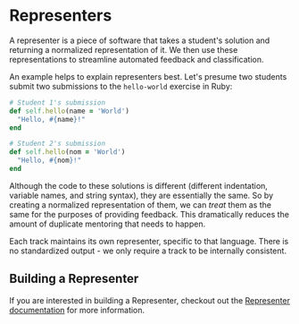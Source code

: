 # Representers

A representer is a piece of software that takes a student's solution and returning a normalized representation of it. We then use these representations to streamline automated feedback and classification.

An example helps to explain representers best. Let's presume two students submit two submissions to the `hello-world` exercise in Ruby:

```ruby
# Student 1's submission
def self.hello(name = 'World')
  "Hello, #{name}!"
end
```

```ruby
# Student 2's submission
def self.hello(nom = 'World')
  "Hello, #{nom}!"
end
```

Although the code to these solutions is different (different indentation, variable names, and string syntax), they are essentially the same. So by creating a normalized representation of them, we can _treat_ them as the same for the purposes of providing feedback. This dramatically reduces the amount of duplicate mentoring that needs to happen.

Each track maintains its own representer, specific to that language. There is no standardized output - we only require a track to be internally consistent.

## Building a Representer

If you are interested in building a Representer, checkout out the [Representer documentation](/docs/building/tooling/representers) for more information.
